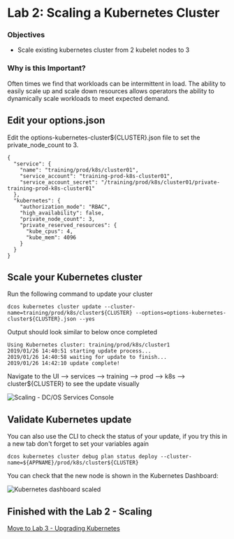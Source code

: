 # Lab 2: Scaling a Kubernetes Cluster

### Objectives
- Scale existing kubernetes cluster from 2 kubelet nodes to 3

### Why is this Important?
Often times we find that workloads can be intermittent in load. The ability to easily scale up and scale down resources allows operators the ability to dynamically scale workloads to meet expected demand.

## Edit your options.json
Edit the options-kubernetes-cluster${CLUSTER}.json file to set the private_node_count to 3.
```
{
  "service": {
    "name": "training/prod/k8s/cluster01",
    "service_account": "training-prod-k8s-cluster01",
    "service_account_secret": "/training/prod/k8s/cluster01/private-training-prod-k8s-cluster01"
  },
  "kubernetes": {
    "authorization_mode": "RBAC",
    "high_availability": false,
    "private_node_count": 3,
    "private_reserved_resources": {
      "kube_cpus": 4,
      "kube_mem": 4096
    }
  }
}
```

## Scale your Kubernetes cluster
Run the following command to update your cluster
```
dcos kubernetes cluster update --cluster-name=training/prod/k8s/cluster${CLUSTER} --options=options-kubernetes-cluster${CLUSTER}.json --yes
```

Output should look similar to below once completed
```
Using Kubernetes cluster: training/prod/k8s/cluster1
2019/01/26 14:40:51 starting update process...
2019/01/26 14:40:58 waiting for update to finish...
2019/01/26 14:42:10 update complete!
```

Navigate to the UI --> services --> training --> prod --> k8s --> cluster${CLUSTER} to see the update visually

![Scaling - DC/OS Services Console](https://github.com/djannot/dcos-kubernetes-training/blob/master/images/lab2_1.png)

## Validate Kubernetes update
You can also use the CLI to check the status of your update, if you try this in a new tab don't forget to set your variables again
```
dcos kubernetes cluster debug plan status deploy --cluster-name=${APPNAME}/prod/k8s/cluster${CLUSTER}
```

You can check that the new node is shown in the Kubernetes Dashboard:

![Kubernetes dashboard scaled](https://github.com/djannot/dcos-kubernetes-training/blob/master/images/lab2_2.png)

## Finished with the Lab 2 - Scaling

[Move to Lab 3 - Upgrading Kubernetes](https://github.com/djannot/dcos-kubernetes-training/blob/master/labs/linux-macOS/lab3_upgrading.md)

